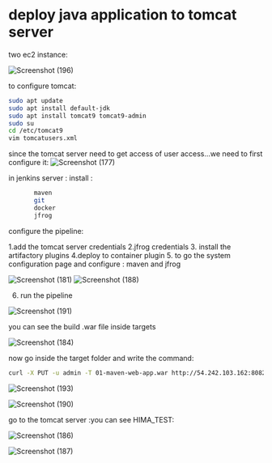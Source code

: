# deploy java application to tomcat server

two ec2 instance: 
   
![Screenshot (196)](https://github.com/HIMA10SHREE/java-maven-ci-cd/assets/52618743/697fc962-c7b8-4da9-81c6-0960eaac7e5d)


to configure tomcat:

```bash
sudo apt update
sudo apt install default-jdk
sudo apt install tomcat9 tomcat9-admin
sudo su
cd /etc/tomcat9
vim tomcatusers.xml
```

since the tomcat server need to get access of user access...we need to first configure it:
![Screenshot (177)](https://github.com/HIMA10SHREE/java-maven-ci-cd/assets/52618743/5331c11a-13ed-4961-84ce-cb7b0ac168a9)

in jenkins server :
install :
   ```bash
          maven
          git
          docker
          jfrog
```

configure the pipeline:

1.add the tomcat server credentials
2.jfrog credentials
3. install the artifactory plugins
4.deploy to container plugin
5. to go the system configuration page and configure :
   maven and jfrog
          
![Screenshot (181)](https://github.com/HIMA10SHREE/java-maven-ci-cd/assets/52618743/79675745-6345-4b67-b803-155992d20410)
![Screenshot (188)](https://github.com/HIMA10SHREE/java-maven-ci-cd/assets/52618743/ba7e3bb5-db4a-4e36-98cb-37dd232bf722)


6. run the pipeline

![Screenshot (191)](https://github.com/HIMA10SHREE/java-maven-ci-cd/assets/52618743/b8f89172-4a09-41ae-b77a-9a06263d4b6e)

you can see the build .war file inside targets

![Screenshot (184)](https://github.com/HIMA10SHREE/java-maven-ci-cd/assets/52618743/dddb3708-9028-40d7-b0b7-be2f05b37f2d)

now go inside the target folder and write the command:

```bash
curl -X PUT -u admin -T 01-maven-web-app.war http://54.242.103.162:8082/artifactory/example-repo-local/
```
![Screenshot (193)](https://github.com/HIMA10SHREE/java-maven-ci-cd/assets/52618743/d982cd19-1b26-45e8-a9e1-cd68d9d46080)

![Screenshot (190)](https://github.com/HIMA10SHREE/java-maven-ci-cd/assets/52618743/4090c6ea-c5b6-4dd3-b415-d683a48fa7bc)

go to the tomcat server :you can see HIMA_TEST:

![Screenshot (186)](https://github.com/HIMA10SHREE/java-maven-ci-cd/assets/52618743/43a5fd9f-6f38-4d58-85c2-3cfa1cf93f30)

![Screenshot (187)](https://github.com/HIMA10SHREE/java-maven-ci-cd/assets/52618743/eecf5575-204c-4743-a1ac-d008ada60364)

